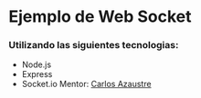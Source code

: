 # Ejemplo de Web Socket
### Utilizando las siguientes tecnologias:
- Node.js
- Express
- Socket.io
Mentor: [Carlos Azaustre](https://www.youtube.com/watch?v=ppiAvvkvAz0)